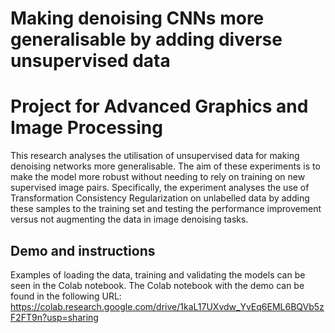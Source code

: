 # Making denoising CNNs more generalisable by adding diverse unsupervised data #
# Project for Advanced Graphics and Image Processing #
This research analyses the utilisation of unsupervised data for making denoising networks more generalisable. The aim of these experiments is to make the model more robust without needing to rely on training on new supervised image pairs. Specifically, the experiment analyses the use of Transformation Consistency Regularization on unlabelled data by adding these samples to the training set and testing the performance improvement versus not augmenting the data in image denoising tasks.

## Demo and instructions
Examples of loading the data, training and validating the models can be seen in the Colab notebook. The Colab notebook with the demo can be found in the following URL: https://colab.research.google.com/drive/1kaL17UXvdw_YvEq6EML6BQVb5zF2FT9n?usp=sharing

